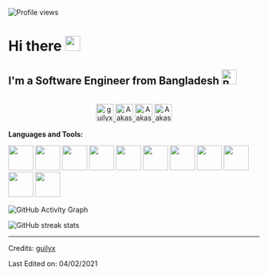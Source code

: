 
![Profile views](https://gpvc.arturio.dev/aakash1122)  
# Hi there <img width="30px" src="https://media.tenor.com/images/3b388fe03da271d2674faf85eb7c3fcd/tenor.gif" /> 
## I'm a Software Engineer from Bangladesh <img width="30px" src="https://media.tenor.com/images/40045cce603b5bc59bc5b04df4451700/tenor.gif" alt="Bangladsh"/>

<p align="center">
<br/>
<a href="https://twitter.com/Anwar_Aakash">
  <img alt="guilyx | Twitter" width="35px" src="https://image.flaticon.com/icons/svg/2111/2111703.svg" />
</a>
<a href="https://www.linkedin.com/in/toaakash">
  <img alt="Aakash's LinkdeIN" width="35px" src="https://image.flaticon.com/icons/svg/2111/2111465.svg" />
</a>
<a href="https://www.facebook.com/Anwar.Aakash.94">
  <img alt="Aakash's Facebook" width="35px" src="https://image.flaticon.com/icons/svg/2111/2111342.svg" />
</a>
<a href="https://www.instagram.com/ah__aakash">
  <img alt="Aakash's Instagram" width="35px" src="https://image.flaticon.com/icons/svg/2111/2111421.svg" />
</a>
</p>

**Languages and Tools:**  

<code><img height="50" src="https://www.flaticon.com/svg/vstatic/svg/541/541509.svg?token=exp=1612452907~hmac=d4cb9a1f68c70a836b93d2c1c1090c84"></code>
<code><img height="50" src="https://www.flaticon.com/premium-icon/icons/svg/1183/1183672.svg"></code>
<code><img height="50" src="https://seeklogo.com/images/R/redux-logo-9CA6836C12-seeklogo.com.png"></code>
<code><img height="50" src="https://seeklogo.com/images/T/typescript-logo-B29A3F462D-seeklogo.com.png"></code>
<code><img height="50" src="https://seeklogo.com/images/N/nestjs-logo-09342F76C0-seeklogo.com.png"></code>
<code><img height="50" src="https://seeklogo.com/images/N/nodejs-logo-065257DE24-seeklogo.com.png"></code>
<code><img height="50" src="https://seeklogo.com/images/N/next-js-logo-7929BCD36F-seeklogo.com.png"></code>
<code><img height="50" src="https://cdn.worldvectorlogo.com/logos/mongodb.svg"></code>
<code><img height="50" src="https://seeklogo.com/images/M/material-ui-logo-5BDCB9BA8F-seeklogo.com.png"></code>
<code><img height="50" src="https://image.flaticon.com/icons/svg/1680/1680899.svg"></code>
<code><img height="50" src="https://cdn.worldvectorlogo.com/logos/linux-tux.svg"></code>


![GitHub Activity Graph](https://activity-graph.herokuapp.com/graph?username=aakash1122)  

![GitHub streak stats](https://github-readme-streak-stats.herokuapp.com/?user=aakash1122)  



-----
Credits: [guilyx](https://github.com/guilyx)

Last Edited on: 04/02/2021
